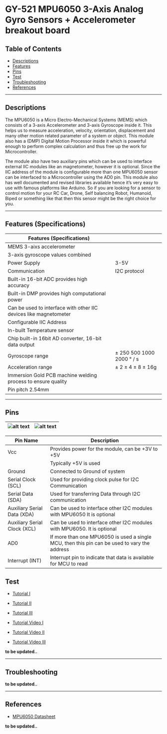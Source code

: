 # GY-521 MPU6050 3-Axis Analog Gyro Sensors + Accelerometer breakout board

## Table of Contents

-   [Descriptions](#descriptions)
-   [Features](#features)
-   [Pins](#pins)
-   [Test](#test-code)
-   [Troubleshooting](#troubleshooting)
-   [References](#references)

---

## Descriptions

The MPU6050 is a Micro Electro-Mechanical Systems (MEMS) which consists of a 3-axis Accelerometer and 3-axis Gyroscope inside it. This helps us to measure acceleration, velocity, orientation, displacement and many other motion related parameter of a system or object. This module also has a (DMP) Digital Motion Processor inside it which is powerful enough to perform complex calculation and thus free up the work for Microcontroller.

The module also have two auxiliary pins which can be used to interface external IIC modules like an magnetometer, however it is optional. Since the IIC address of the module is configurable more than one MPU6050 sensor can be interfaced to a Microcontroller using the AD0 pin. This module also has well documented and revised libraries available hence it’s very easy to use with famous platforms like Arduino. So if you are looking for a sensor to control motion for your RC Car, Drone, Self balancing Robot, Humanoid, Biped or something like that then this sensor might be the right choice for you.

---

## Features (Specifications)

| Features (Specifications)                                         |                           |
| ----------------------------------------------------------------- | ------------------------- |
| MEMS 3-aixs accelerometer                                         |                           |
| 3-axis gyroscope values combined                                  |                           |
| Power Supply                                                      | 3-5V                      |
| Communication                                                     | I2C protocol              |
| Built-in 16-bit ADC provides high accuracy                        |                           |
| Built-in DMP provides high computational power                    |                           |
| Can be used to interface with other IIC devices like magnetometer |                           |
| Configurable IIC Address                                          |                           |
| In-built Temperature sensor                                       |                           |
| Chip built-in 16bit AD converter, 16-bit data output              |                           |
| Gyroscope range                                                   | ± 250 500 1000 2000 ° / s |
| Acceleration range                                                | ± 2 ± 4 ± 8 ± 16g         |
| Immersion Gold PCB machine welding process to ensure quality      |                           |
| Pin pitch 2.54mm                                                  |                           |

---

## Pins

| ![alt text](https://bit.ly/3dPodoS 'GY-521') | ![alt text](https://bit.ly/39UP2Xg 'GY-521') |
| -------------------------------------------- | -------------------------------------------- |

| Pin Name                     | Description                                                                                  |
| ---------------------------- | -------------------------------------------------------------------------------------------- |
| Vcc                          | Provides power for the module, can be +3V to +5V                                             |
|                              | Typically +5V is used                                                                        |
| Ground                       | Connected to Ground of system                                                                |
| Serial Clock (SCL)           | Used for providing clock pulse for I2C Communication                                         |
| Serial Data (SDA)            | Used for transferring Data through I2C communication                                         |
| Auxiliary Serial Data (XDA)  | Can be used to interface other I2C modules with MPU6050 It is optional                       |
| Auxiliary Serial Clock (XCL) | Can be used to interface other I2C modules with MPU6050. It is optional                      |
| AD0                          | If more than one MPU6050 is used a single MCU, then this pin can be used to vary the address |
| Interrupt (INT)              | Interrupt pin to indicate that data is available for MCU to read                             |

## Test

-   [Tutorial I](https://bit.ly/3fQJMbd)
-   [Tutorial II](https://bit.ly/3dLcHKW)
-   [Tutorial III](https://bit.ly/3wCykG8)

-   [Tutorial Video I](https://youtu.be/wTfSfhjhAU0)
-   [Tutorial Video II](https://youtu.be/y5X2zwbO6e4)
-   [Tutorial Video III](https://youtu.be/UxABxSADZ6U)

**to be updated..**

---

## Troubleshooting

**to be updated..**

---

## References

-   [MPU6050 Datasheet](https://bit.ly/3uxXqUM)

**to be updated..**

